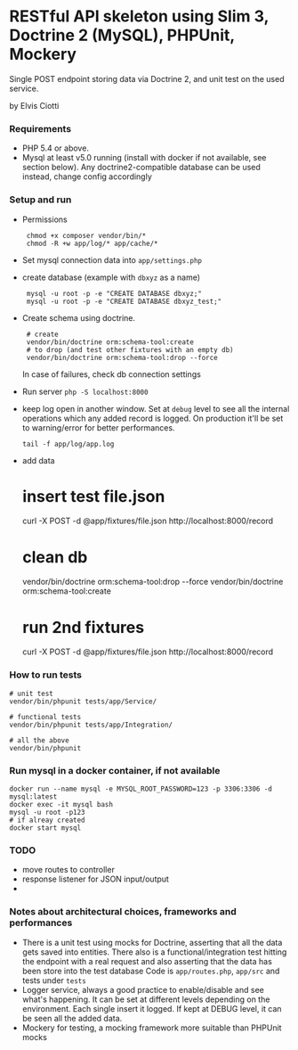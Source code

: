 # RESTful API skeleton using Slim 3, Doctrine 2 (MySQL), PHPUnit, Mockery
Single POST endpoint storing data via Doctrine 2, and unit test on the used service.

by Elvis Ciotti

### Requirements
* PHP 5.4 or above.
* Mysql at least v5.0 running (install with docker if not available, see section below).
 Any doctrine2-compatible database can be used instead, change config accordingly

### Setup and run

 * Permissions
 
        chmod +x composer vendor/bin/*
        chmod -R +w app/log/* app/cache/*
    
 * Set mysql connection data into `app/settings.php`
 * create database (example with `dbxyz` as a name)
 
        mysql -u root -p -e "CREATE DATABASE dbxyz;"
        mysql -u root -p -e "CREATE DATABASE dbxyz_test;"
 * Create schema using doctrine. 
 
        # create
        vendor/bin/doctrine orm:schema-tool:create
        # to drop (and test other fixtures with an empty db)
        vendor/bin/doctrine orm:schema-tool:drop --force

     In case of failures, check db connection settings

 * Run server `php -S localhost:8000`
 * keep log open in another window. 
 Set at `debug` level to see all the internal operations which any added record is logged.
 On production it'll be set to warning/error for better performances.
 
 
    `tail -f app/log/app.log`
    
 * add data
 
    # insert test file.json
    curl -X POST -d @app/fixtures/file.json http://localhost:8000/record
    
    # clean db
    vendor/bin/doctrine orm:schema-tool:drop --force
    vendor/bin/doctrine orm:schema-tool:create
    
    # run 2nd fixtures
    curl -X POST -d @app/fixtures/file.json http://localhost:8000/record

### How to run tests

    # unit test
    vendor/bin/phpunit tests/app/Service/
    
    # functional tests
    vendor/bin/phpunit tests/app/Integration/
    
    # all the above
    vendor/bin/phpunit

### Run mysql in a docker container, if not available

    docker run --name mysql -e MYSQL_ROOT_PASSWORD=123 -p 3306:3306 -d mysql:latest 
    docker exec -it mysql bash
    mysql -u root -p123
    # if alreay created
    docker start mysql

### TODO
* move routes to controller
* response listener for JSON input/output
* 

### Notes about architectural choices, frameworks and performances
 * There is a unit test using mocks for Doctrine, asserting that all the data gets saved into entities. 
 There also is a functional/integration test hitting the endpoint with a real request
 and also asserting that the data has been store into the test database
 Code is `app/routes.php`, `app/src` and tests under `tests`
 * Logger service, always a good practice to enable/disable and see what's happening.
 It can be set at different levels depending on the environment. Each single insert it logged.
  If kept at DEBUG level, it can be seen all the added data.
 * Mockery for testing, a mocking framework more suitable than PHPUnit mocks
